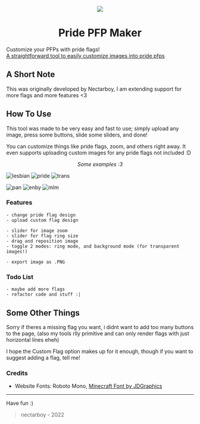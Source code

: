 <p align='center'><img src='https://github.com/nectarboy/pride-pfp-maker/blob/main/src/assets/logo_128.png?raw=true'></p>
<h1 align='center'>Pride PFP Maker</h1>

Customize your PFPs with pride flags!<br>
[A straightforward tool to easily customize images into pride pfps](https://nectarboy.github.io/pride-pfp-maker/)

## A Short Note
This was originally developed by Nectarboy, I am extending support for more flags and more features <3

## How To Use
This tool was made to be very easy and fast to use;
simply upload any image, press some buttons, slide some sliders, and done!

You can customize things like pride flags, zoom, and others right away.
It even supports uploading custom images for any pride flags not included :D

<p align='center'><i>Some examples :3</i></p>

![lesbian](https://github.com/nectarboy/pride-pfp-maker/blob/main/examples/previews/0.png?raw=true)
![pride](https://github.com/nectarboy/pride-pfp-maker/blob/main/examples/previews/1.png?raw=true)
![trans](https://github.com/nectarboy/pride-pfp-maker/blob/main/examples/previews/2.png?raw=true)

![pan](https://github.com/nectarboy/pride-pfp-maker/blob/main/examples/previews/3.png?raw=true)
![enby](https://github.com/nectarboy/pride-pfp-maker/blob/main/examples/previews/4.png?raw=true)
![mlm](https://github.com/nectarboy/pride-pfp-maker/blob/main/examples/previews/5.png?raw=true)

### Features
```
- change pride flag design
- upload custom flag design

- slider for image zoom
- slider for flag ring size
- drag and reposition image
- toggle 2 modes: ring mode, and background mode (for transparent images!)

- export image as .PNG
```

### Todo List
```
- maybe add more flags
- refactor code and stuff :|
```

## Some Other Things
Sorry if theres a missing flag you want, i didnt want to add too many buttons to the page,
(also my tools rlly primitive and can only render flags with just horizontal lines eheh)

I hope the Custom Flag option makes up for it enough, though if you want to suggest adding a flag, tell me!

### Credits
- Website Fonts: Roboto Mono, [Minecraft Font by JDGraphics](https://www.fontspace.com/minecraft-font-f28180)

---

Have fun :)
>nectarboy - 2022
